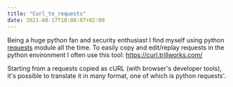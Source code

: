 ```yaml
---
title: "Curl_to_requests"
date: 2021-08-17T10:08:07+02:00
---
```


Being a huge python fan and security enthusiast I find myself using python [requests](https://docs.python-requests.org/en/master/index.html) module all the time.
To easily copy and edit/replay requests in the python environment I often use this tool: https://curl.trillworks.com/

Starting from a requests copied as cURL (with browser's developer tools), it's possible to translate it in many format, one of which is python requests'.
